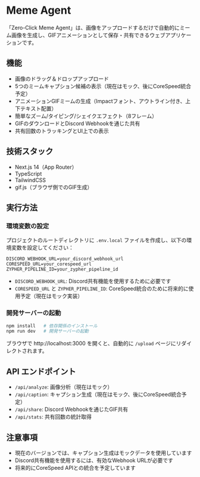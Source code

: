# Meme Agent

「Zero-Click Meme Agent」は、画像をアップロードするだけで自動的にミーム画像を生成し、GIFアニメーションとして保存・共有できるウェブアプリケーションです。

## 機能

- 画像のドラッグ＆ドロップアップロード
- 5つのミームキャプション候補の表示（現在はモック、後にCoreSpeed統合予定）
- アニメーションGIFミームの生成（Impactフォント、アウトライン付き、上下テキスト配置）
- 簡単なズーム/タイピング/シェイクエフェクト（8フレーム）
- GIFのダウンロードとDiscord Webhookを通じた共有
- 共有回数のトラッキングとUI上での表示

## 技術スタック

- Next.js 14（App Router）
- TypeScript
- TailwindCSS
- gif.js（ブラウザ側でのGIF生成）

## 実行方法

### 環境変数の設定

プロジェクトのルートディレクトリに `.env.local` ファイルを作成し、以下の環境変数を設定してください：

```
DISCORD_WEBHOOK_URL=your_discord_webhook_url
CORESPEED_URL=your_corespeed_url
ZYPHER_PIPELINE_ID=your_zypher_pipeline_id
```

- `DISCORD_WEBHOOK_URL`: Discord共有機能を使用するために必要です
- `CORESPEED_URL` と `ZYPHER_PIPELINE_ID`: CoreSpeed統合のために将来的に使用予定（現在はモック実装）

### 開発サーバーの起動

```bash
npm install   # 依存関係のインストール
npm run dev   # 開発サーバーの起動
```

ブラウザで http://localhost:3000 を開くと、自動的に `/upload` ページにリダイレクトされます。

## API エンドポイント

- `/api/analyze`: 画像分析（現在はモック）
- `/api/caption`: キャプション生成（現在はモック、後にCoreSpeed統合予定）
- `/api/share`: Discord Webhookを通じたGIF共有
- `/api/stats`: 共有回数の統計取得

## 注意事項

- 現在のバージョンでは、キャプション生成はモックデータを使用しています
- Discord共有機能を使用するには、有効なWebhook URLが必要です
- 将来的にCoreSpeed APIとの統合を予定しています
